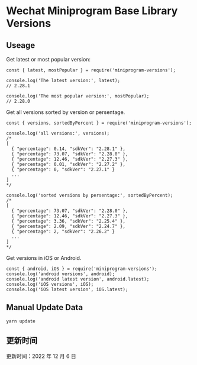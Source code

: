 
# Wechat Miniprogram Base Library Versions

## Useage

Get latest or most popular version:

```;
const { latest, mostPopular } = require('miniprogram-versions');

console.log('The latest version:', latest);
// 2.28.1

console.log('The most popular version:', mostPopular);
// 2.28.0

```

Get all versions sorted by version or persentage.

```
const { versions, sortedByPercent } = require('miniprogram-versions');

console.log('all versions:', versions);
/*
[
  { "percentage": 0.14, "sdkVer": "2.28.1" },
  { "percentage": 73.07, "sdkVer": "2.28.0" },
  { "percentage": 12.46, "sdkVer": "2.27.3" },
  { "percentage": 0.01, "sdkVer": "2.27.2" },
  { "percentage": 0, "sdkVer": "2.27.1" }
  ...
]
*/

console.log('sorted versions by persentage:', sortedByPercent);
/*
[
  { "percentage": 73.07, "sdkVer": "2.28.0" },
  { "percentage": 12.46, "sdkVer": "2.27.3" },
  { "percentage": 3.36, "sdkVer": "2.25.4" },
  { "percentage": 2.09, "sdkVer": "2.24.7" },
  { "percentage": 2, "sdkVer": "2.26.2" }
  ...
]
*/
```

Get versions in iOS or Android.

```
const { android, iOS } = require('miniprogram-versions');
console.log('android versions', android);
console.log('android latest version', android.latest);
console.log('iOS versions', iOS);
console.log('iOS latest version', iOS.latest);
```

## Manual Update Data

```
yarn update
```

## 更新时间

更新时间：2022 年 12 月 6 日
